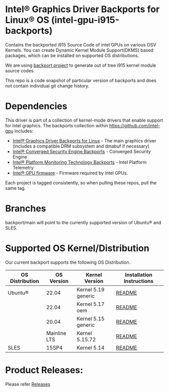 
#  Intel® Graphics Driver Backports for Linux® OS (intel-gpu-i915-backports)

Contains the backported i915 Source Code of intel GPUs on various OSV Kernels. You can create Dynamic Kernel Module Support(DKMS) based packages, which can be installed on supported OS distributions.

We are using [backport project](https://backports.wiki.kernel.org/index.php/Main_Page) to generate out of tree i915 kernel module source codes.

This repo is a code snapshot of particular version of backports and does not contain individual git change history.

# Dependencies

This driver is part of a collection of kernel-mode drivers that enable support for Intel graphics. The backports collection within https://github.com/intel-gpu includes:

- [Intel® Graphics Driver Backports for Linux](https://github.com/intel-gpu/intel-gpu-i915-backports) - The main graphics driver (includes a compatible DRM subsystem and dmabuf if necessary)
- [Intel® Converged Security Engine Backports](https://github.com/intel-gpu/intel-gpu-cse-backports) - Converged Security Engine
- [Intel® Platform Monitoring Technology Backports](https://github.com/intel-gpu/intel-gpu-pmt-backports/) - Intel Platform Telemetry
- [Intel® GPU firmware](https://github.com/intel-gpu/intel-gpu-firmware) - Firmware required by intel GPUs.

Each project is tagged consistently, so when pulling these repos, pull the same tag.


# Branches
backport/main will point to the currently supported version of Ubuntu® and SLES.


# Supported OS Kernel/Distribution
  Our current backport supports the following OS Distribution.

| OS Distribution | OS Version | Kernel Version  | Installation Instructions |
|---  |---  |---  |--- |
| Ubuntu® | 22.04 | Kernel 5.19 generic | [README](https://github.com/intel-gpu/intel-gpu-i915-backports/blob/backport/main/docs/README_ubuntu.md) |
| | 22.04 | Kernel 5.17 oem | [README](https://github.com/intel-gpu/intel-gpu-i915-backports/blob/backport/main/docs/README_ubuntu.md) |
| | 20.04 | Kernel 5.15 generic | [README](https://github.com/intel-gpu/intel-gpu-i915-backports/blob/backport/main/docs/README_ubuntu.md) |
| | Mainline LTS |  Kernel 5.15.72 | [README](https://github.com/intel-gpu/intel-gpu-i915-backports/blob/backport/main/docs/README_ubuntu.md) |
| SLES | 15SP4 | Kernel 5.14 | [README](https://github.com/intel-gpu/intel-gpu-i915-backports/blob/backport/main/docs/README_sles.md) |

# Product Releases:
Please refer [Releases](https://dgpu-docs.intel.com/releases/index.html)

